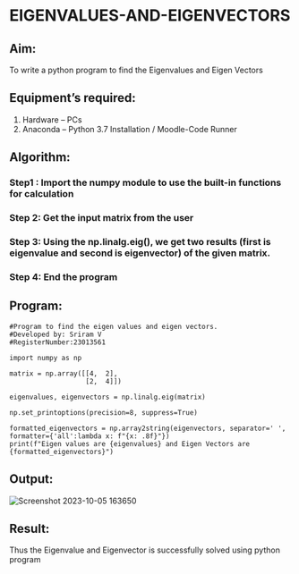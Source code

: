# EIGENVALUES-AND-EIGENVECTORS
## Aim:
To write a python program to find the Eigenvalues and Eigen Vectors
## Equipment’s required:
1. 	Hardware – PCs
2. 	Anaconda – Python 3.7 Installation / Moodle-Code Runner
## Algorithm:
### Step1 : Import the numpy module to use the built-in functions for calculation
### Step 2: Get the input matrix from the user
### Step 3: Using the np.linalg.eig(),  we get two results (first is eigenvalue and second is eigenvector) of the given matrix.
### Step 4: End the program

## Program:
```
#Program to find the eigen values and eigen vectors.
#Developed by: Sriram V
#RegisterNumber:23013561

import numpy as np

matrix = np.array([[4,  2],
                   [2,  4]])
                  
eigenvalues, eigenvectors = np.linalg.eig(matrix)

np.set_printoptions(precision=8, suppress=True)

formatted_eigenvectors = np.array2string(eigenvectors, separator=' ', formatter={'all':lambda x: f"{x: .8f}"})
print(f"Eigen values are {eigenvalues} and Eigen Vectors are {formatted_eigenvectors}")
```
## Output:
![Screenshot 2023-10-05 163650](https://github.com/Darkwebnew/EIGENVALUES-AND-EIGENVECTORS/assets/143114486/7a2f24d4-80da-4fa8-98aa-e297f995d772)
## Result:
Thus the Eigenvalue and Eigenvector is successfully solved using python program
